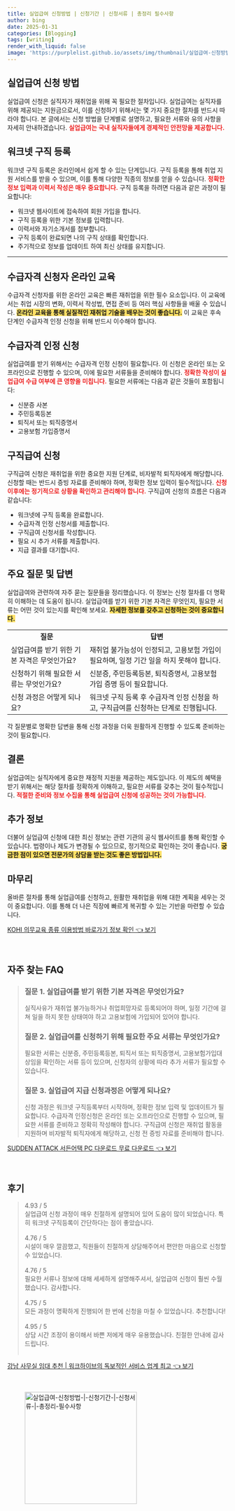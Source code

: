 ```yaml
---
title: 실업급여 신청방법 | 신청기간 | 신청서류 | 총정리 필수사항
author: bing
date: 2025-01-31
categories: [Blogging]
tags: [writing]
render_with_liquid: false
image: 'https://purplelist.github.io/assets/img/thumbnail/실업급여-신청방법-|-신청기간-|-신청서류-|-총정리-필수사항.webp'
---
```



<h2 id='실업급여_신청방법'>실업급여 신청 방법</h2>

<p>실업급여 신청은 실직자가 재취업을 위해 꼭 필요한 절차입니다. 실업급여는 실직자를 위해 제공되는 지원금으로서, 이를 신청하기 위해서는 몇 가지 중요한 절차를 반드시 따라야 합니다. 본 글에서는 신청 방법을 단계별로 설명하고, 필요한 서류와 유의 사항을 자세히 안내하겠습니다. <b><span style="color: #ee2323;">실업급여는 국내 실직자들에게 경제적인 안전망을 제공합니다.</span></b></p>

<h2 id='워크넷_구직등록'>워크넷 구직 등록</h2>

<p>워크넷 구직 등록은 온라인에서 쉽게 할 수 있는 단계입니다. 구직 등록을 통해 취업 지원 서비스를 받을 수 있으며, 이를 통해 다양한 직종의 정보를 얻을 수 있습니다. <b><span style="color: #ee2323;">정확한 정보 입력과 이력서 작성은 매우 중요합니다.</span></b> 구직 등록을 하려면 다음과 같은 과정이 필요합니다:</p>

<ul>
    <li>워크넷 웹사이트에 접속하여 회원 가입을 합니다.</li>
    <li>구직 등록을 위한 기본 정보를 입력합니다.</li>
    <li>이력서와 자기소개서를 첨부합니다.</li>
    <li>구직 등록이 완료되면 나의 구직 상태를 확인합니다.</li>
    <li>주기적으로 정보를 업데이트 하여 최신 상태를 유지합니다.</li>
</ul>

<hr />

<h2 id='수급자격신청자_온라인_교육'>수급자격 신청자 온라인 교육</h2>

<p>수급자격 신청자를 위한 온라인 교육은 빠른 재취업을 위한 필수 요소입니다. 이 교육에서는 취업 시장의 변화, 이력서 작성법, 면접 준비 등 여러 핵심 사항들을 배울 수 있습니다. <b><span style="background-color: #ffe066;">온라인 교육을 통해 실질적인 재취업 기술을 배우는 것이 좋습니다.</span></b> 이 교육은 후속 단계인 수급자격 인정 신청을 위해 반드시 이수해야 합니다.</p>

<h2 id='수급자격_인정신청'>수급자격 인정 신청</h2>

<p>실업급여를 받기 위해서는 수급자격 인정 신청이 필요합니다. 이 신청은 온라인 또는 오프라인으로 진행할 수 있으며, 이에 필요한 서류들을 준비해야 합니다. <b><span style="color: #ee2323;">정확한 작성이 실업급여 수급 여부에 큰 영향을 미칩니다.</span></b> 필요한 서류에는 다음과 같은 것들이 포함됩니다:</p>

<ul>
    <li>신분증 사본</li>
    <li>주민등록등본</li>
    <li>퇴직서 또는 퇴직증명서</li>
    <li>고용보험 가입증명서</li>
</ul>

<h2 id='구직급여_신청'>구직급여 신청</h2>

<p>구직급여 신청은 재취업을 위한 중요한 지원 단계로, 비자발적 퇴직자에게 해당합니다. 신청할 때는 반드시 증빙 자료를 준비해야 하며, 정확한 정보 입력이 필수적입니다. <b><span style="color: #ee2323;">신청 이후에는 정기적으로 상황을 확인하고 관리해야 합니다.</span></b> 구직급여 신청의 흐름은 다음과 같습니다:</p>

<ul>
    <li>워크넷에 구직 등록을 완료합니다.</li>
    <li>수급자격 인정 신청서를 제출합니다.</li>
    <li>구직급여 신청서를 작성합니다.</li>
    <li>필요 시 추가 서류를 제출합니다.</li>
    <li>지급 결과를 대기합니다.</li>
</ul>

<h2 id='주요_질문'>주요 질문 및 답변</h2>

<p>실업급여와 관련하여 자주 묻는 질문들을 정리했습니다. 이 정보는 신청 절차를 더 명확히 이해하는 데 도움이 됩니다. 실업급여를 받기 위한 기본 자격은 무엇인지, 필요한 서류는 어떤 것이 있는지를 확인해 보세요. <b><span style="background-color: #ffe066;">자세한 정보를 갖추고 신청하는 것이 중요합니다.</span></b></p>

<table>
    <tr>
        <td style="text-align: center; height: 17px;"><b>질문</b></td>
        <td style="text-align: center; height: 17px;"><b>답변</b></td>
    </tr>
    <tr>
        <td>실업급여를 받기 위한 기본 자격은 무엇인가요?</td>
        <td>재취업 불가능성이 인정되고, 고용보험 가입이 필요하며, 일정 기간 일을 하지 못해야 합니다.</td>
    </tr>
    <tr>
        <td>신청하기 위해 필요한 서류는 무엇인가요?</td>
        <td>신분증, 주민등록등본, 퇴직증명서, 고용보험 가입 증명 등이 필요합니다.</td>
    </tr>
    <tr>
        <td>신청 과정은 어떻게 되나요?</td>
        <td>워크넷 구직 등록 후 수급자격 인정 신청을 하고, 구직급여를 신청하는 단계로 진행됩니다.</td>
    </tr>
</table>

<p>각 질문별로 명확한 답변을 통해 신청 과정을 더욱 원활하게 진행할 수 있도록 준비하는 것이 필요합니다.</p>

<h2 id='결론'>결론</h2>

<p>실업급여는 실직자에게 중요한 재정적 지원을 제공하는 제도입니다. 이 제도의 혜택을 받기 위해서는 해당 절차를 정확하게 이해하고, 필요한 서류를 갖추는 것이 필수적입니다. <b><span style="color: #ee2323;">적절한 준비와 정보 수집을 통해 실업급여 신청에 성공하는 것이 가능합니다.</span></b></p>

<h2 id='추가_정보'>추가 정보</h2>

<p>더불어 실업급여 신청에 대한 최신 정보는 관련 기관의 공식 웹사이트를 통해 확인할 수 있습니다. 법령이나 제도가 변경될 수 있으므로, 정기적으로 확인하는 것이 좋습니다. <b><span style="background-color: #ffe066;">궁금한 점이 있으면 전문가의 상담을 받는 것도 좋은 방법입니다.</span></b></p>

<h2 id='마무리'>마무리</h2>

<p>올바른 절차를 통해 실업급여를 신청하고, 원활한 재취업을 위해 대한 계획을 세우는 것이 중요합니다. 이를 통해 더 나은 직장에 빠르게 복귀할 수 있는 기반을 마련할 수 있습니다.</p>


<p><a class="click-button" title="KOHI 의무교육 종류 이용방법 바로가기 정보 확인" href="https://purplelist.github.io/posts/KOHI-%EC%9D%98%EB%AC%B4%EA%B5%90%EC%9C%A1-%EC%A2%85%EB%A5%98-%EC%9D%B4%EC%9A%A9%EB%B0%A9%EB%B2%95-%EB%B0%94%EB%A1%9C%EA%B0%80%EA%B8%B0-%EC%A0%95%EB%B3%B4-%ED%99%95%EC%9D%B8/" rel="dofollow">KOHI 의무교육 종류 이용방법 바로가기 정보 확인 👈 보기</a></p><br>
<h2 id='자주_찾는_FAQ'>자주 찾는 FAQ</h2>
<div itemscope="" itemtype="https://schema.org/FAQPage"> 
<blockquote> 
<div itemscope="" itemprop="mainEntity" itemtype="https://schema.org/Question"> 
<h3 itemprop="name">질문 1. 실업급여를 받기 위한 기본 자격은 무엇인가요?</h3> 
<div itemscope="" itemprop="acceptedAnswer" itemtype="https://schema.org/Answer"> 
<span itemprop="text"> 
<p>실직사유가 재취업 불가능하거나 취업희망자로 등록되어야 하며, 일정 기간에 걸쳐 일을 하지 못한 상태여야 하고 고용보험에 가입되어 있어야 합니다.</p> 
</span> 
</div> 
</div> 

<div itemscope="" itemprop="mainEntity" itemtype="https://schema.org/Question"> 
<h3 itemprop="name">질문 2. 실업급여를 신청하기 위해 필요한 주요 서류는 무엇인가요?</h3> 
<div itemscope="" itemprop="acceptedAnswer" itemtype="https://schema.org/Answer"> 
<span itemprop="text"> 
<p>필요한 서류는 신분증, 주민등록등본, 퇴직서 또는 퇴직증명서, 고용보험가입대상임을 확인하는 서류 등이 있으며, 신청자의 상황에 따라 추가 서류가 필요할 수 있습니다.</p> 
</span> 
</div> 
</div> 

<div itemscope="" itemprop="mainEntity" itemtype="https://schema.org/Question"> 
<h3 itemprop="name">질문 3. 실업급여 지급 신청과정은 어떻게 되나요?</h3> 
<div itemscope="" itemprop="acceptedAnswer" itemtype="https://schema.org/Answer"> 
<span itemprop="text"> 
<p>신청 과정은 워크넷 구직등록부터 시작하며, 정확한 정보 입력 및 업데이트가 필요합니다. 수급자격 인정신청은 온라인 또는 오프라인으로 진행할 수 있으며, 필요한 서류를 준비하고 정확히 작성해야 합니다. 구직급여 신청은 재취업 활동을 지원하며 비자발적 퇴직자에게 해당하고, 신청 전 증빙 자료를 준비해야 합니다.</p> 
</span> 
</div> 
</div> 
</blockquote> 
</div>
<p><a class="click-button" title="SUDDEN ATTACK 서든어택 PC 다운로드 무료 다운로드" href="https://purplelist.github.io/posts/SUDDEN-ATTACK-%EC%84%9C%EB%93%A0%EC%96%B4%ED%83%9D-PC-%EB%8B%A4%EC%9A%B4%EB%A1%9C%EB%93%9C-%EB%AC%B4%EB%A3%8C-%EB%8B%A4%EC%9A%B4%EB%A1%9C%EB%93%9C/" rel="dofollow">SUDDEN ATTACK 서든어택 PC 다운로드 무료 다운로드 👈 보기</a></p><br>
<h2 id='후기'>후기</h2>
<div itemscope itemtype="https://schema.org/Product">
  <blockquote>
  <div itemprop="review" itemscope itemtype="https://schema.org/Review">
      <div itemprop="reviewRating" itemscope itemtype="https://schema.org/Rating"> <span itemprop="ratingValue">4.93</span> / <span itemprop="bestRating">5</span> </div>
      <span itemprop="reviewBody">실업급여 신청 과정이 매우 친절하게 설명되어 있어 도움이 많이 되었습니다. 특히 워크넷 구직등록이 간단하다는 점이 좋았습니다.</span>
  </div>
  <br>
  <div itemprop="review" itemscope itemtype="https://schema.org/Review">
      <div itemprop="reviewRating" itemscope itemtype="https://schema.org/Rating"> <span itemprop="ratingValue">4.76</span> / <span itemprop="bestRating">5</span> </div>
      <span itemprop="reviewBody">시설이 매우 깔끔했고, 직원들이 친절하게 상담해주어서 편안한 마음으로 신청할 수 있었습니다.</span>
  </div>
  <br>
  <div itemprop="review" itemscope itemtype="https://schema.org/Review">
      <div itemprop="reviewRating" itemscope itemtype="https://schema.org/Rating"> <span itemprop="ratingValue">4.76</span> / <span itemprop="bestRating">5</span> </div>
      <span itemprop="reviewBody">필요한 서류나 정보에 대해 세세하게 설명해주셔서, 실업급여 신청이 훨씬 수월했습니다. 감사합니다.</span>
  </div>
  <br>
  <div itemprop="review" itemscope itemtype="https://schema.org/Review">
      <div itemprop="reviewRating" itemscope itemtype="https://schema.org/Rating"> <span itemprop="ratingValue">4.75</span> / <span itemprop="bestRating">5</span> </div>
      <span itemprop="reviewBody">모든 과정이 명확하게 진행되어 한 번에 신청을 마칠 수 있었습니다. 추천합니다!</span>
  </div>
  <br>
  <div itemprop="review" itemscope itemtype="https://schema.org/Review">
      <div itemprop="reviewRating" itemscope itemtype="https://schema.org/Rating"> <span itemprop="ratingValue">4.95</span> / <span itemprop="bestRating">5</span> </div>
      <span itemprop="reviewBody">상담 시간 조정이 용이해서 바쁜 저에게 매우 유용했습니다. 친절한 안내에 감사드립니다.</span>
  </div>
  <br>
  </blockquote>
</div>
<p><a class="click-button" title="강남 사무실 임대 추천 | 워크하이브의 독보적인 서비스 업계 최고" href="https://purplelist.github.io/posts/%EA%B0%95%EB%82%A8-%EC%82%AC%EB%AC%B4%EC%8B%A4-%EC%9E%84%EB%8C%80-%EC%B6%94%EC%B2%9C-%EC%9B%8C%ED%81%AC%ED%95%98%EC%9D%B4%EB%B8%8C%EC%9D%98-%EB%8F%85%EB%B3%B4%EC%A0%81%EC%9D%B8-%EC%84%9C%EB%B9%84%EC%8A%A4-%EC%97%85%EA%B3%84-%EC%B5%9C%EA%B3%A0/" rel="dofollow">강남 사무실 임대 추천 | 워크하이브의 독보적인 서비스 업계 최고 👈 보기</a></p><br>
<figure class="image"><img src="https://purplelist.github.io/assets/img/thumbnail/실업급여-신청방법-|-신청기간-|-신청서류-|-총정리-필수사항.webp" alt="실업급여-신청방법-|-신청기간-|-신청서류-|-총정리-필수사항" width="256" height="256"></figure>